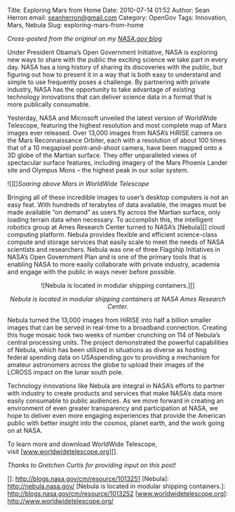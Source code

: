 Title: Exploring Mars from Home
Date: 2010-07-14 01:52
Author: Sean Herron
email: seanherron@gmail.com
Category: OpenGov
Tags: Innovation, Mars, Nebula
Slug: exploring-mars-from-home

*Cross-posted from the original on my [NASA.gov blog][]*

Under President Obama’s Open Government Initiative, NASA is exploring
new ways to share with the public the exciting science we take part in
every day. NASA has a long history of sharing its discoveries with the
public, but figuring out how to present it in a way that is both easy to
understand and simple to use frequently poses a challenge. By partnering
with private industry, NASA has the opportunity to take advantage of
existing technology innovations that can deliver science data in a
format that is more publically consumable.

Yesterday, NASA and Microsoft unveiled the latest version of WorldWide
Telescope, featuring the highest resolution and most complete map of
Mars images ever released. Over 13,000 images from NASA’s HiRISE camera
on the Mars Reconnaissance Orbiter, each with a resolution of about 100
times that of a 10 megapixel point-and-shoot camera, have been mapped
onto a 3D globe of the Martian surface. They offer unparalleled views of
spectacular surface features, including imagery of the Mars Phoenix
Lander site and Olympus Mons – the highest peak in our solar system.

![][]*Soaring above Mars in WorldWide Telescope*

Bringing all of these incredible images to user’s desktop computers is
not an easy feat. With hundreds of terabytes of data available, the
images must be made available “on demand” as users fly across the
Martian surface, only loading terrain data when necessary. To accomplish
this, the intelligent robotics group at Ames Research Center turned to
NASA’s [Nebula][] cloud computing platform. Nebula provides flexible and
efficient science-class compute and storage services that easily scale
to meet the needs of NASA scientists and researchers. Nebula was one of
three Flagship Initiatives in NASA’s Open Government Plan and is one of
the primary tools that is enabling NASA to more easily collaborate with
private industry, academia and engage with the public in ways never
before possible.

<div style="text-align: center">

![Nebula is located in modular shipping containers.][]

</div>

<div style="text-align: center">

*Nebula is located in modular shipping containers at NASA Ames Research
Center.*

</div>

Nebula turned the 13,000 images from HiRISE into half a billion smaller
images that can be served in real-time to a broadband connection.
Creating this huge mosaic took two weeks of number crunching on 114 of
Nebula’s central processing units. The project demonstrated the powerful
capabilities of Nebula, which has been utilized in situations as diverse
as hosting federal spending data on USAspending.gov to providing a
mechanism for amateur astronomers across the globe to upload their
images of the LCROSS impact on the lunar south pole.

Technology innovations like Nebula are integral in NASA’s efforts to
partner with industry to create products and services that make NASA’s
data more easily consumable to public audiences. As we move forward in
creating an environment of even greater transparency and participation
at NASA, we hope to deliver even more engaging experiences that provide
the American public with better insight into the cosmos, planet earth,
and the work going on at NASA.

<div>

To learn more and download WorldWide Telescope,
visit [www.worldwidetelescope.org][].

</div>

*Thanks to Gretchen Curtis for providing input on this post!*

  [NASA.gov blog]: http://blogs.nasa.gov/cm/blog/InternBlog/posts/post_1278990066699.html
  []: http://blogs.nasa.gov/cm/resource/1013251
  [Nebula]: http://nebula.nasa.gov/
  [Nebula is located in modular shipping containers.]: http://blogs.nasa.gov/cm/resource/1013252
  [www.worldwidetelescope.org]: http://www.worldwidetelescope.org/
